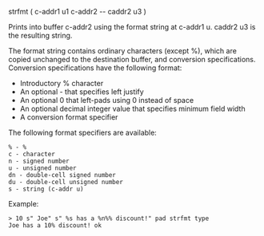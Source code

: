 strfmt ( c-addr1 u1 c-addr2 -- caddr2 u3 )

Prints into buffer c-addr2 using the format string at c-addr1 u.
caddr2 u3 is the resulting string.

The format string contains ordinary characters (except %), which are
copied unchanged to the destination buffer, and conversion specifications.
Conversion specifications have the following format:

 * Introductory % character
 * An optional - that specifies left justify
 * An optional 0 that left-pads using 0 instead of space
 * An optional decimal integer value that specifies minimum field width
 * A conversion format specifier

The following format specifiers are available:

    % - %
    c - character
    n - signed number
    u - unsigned number
    dn - double-cell signed number
    du - double-cell unsigned number
    s - string (c-addr u)

Example:

    > 10 s" Joe" s" %s has a %n%% discount!" pad strfmt type
    Joe has a 10% discount! ok
